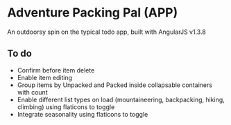 # Adventure Packing Pal (APP)
An outdoorsy spin on the typical todo app, built with AngularJS v1.3.8

## To do
- Confirm before item delete
- Enable item editing
- Group items by Unpacked and Packed inside collapsable containers with count
- Enable different list types on load (mountaineering, backpacking, hiking, climbing) using flaticons to toggle
- Integrate seasonality using flaticons to toggle
